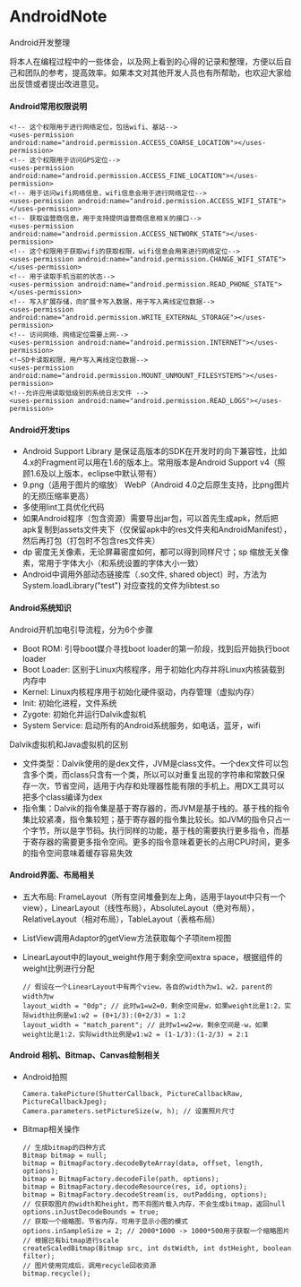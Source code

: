 # AndroidNote
Android开发整理

将本人在编程过程中的一些体会，以及网上看到的心得的记录和整理，方便以后自己和团队的参考，提高效率。如果本文对其他开发人员也有所帮助，也欢迎大家给出反馈或者提出改进意见。

#### Android常用权限说明
    <!-- 这个权限用于进行网络定位，包括wifi、基站-->
    <uses-permission android:name="android.permission.ACCESS_COARSE_LOCATION"></uses-permission>
    <!-- 这个权限用于访问GPS定位-->
    <uses-permission android:name="android.permission.ACCESS_FINE_LOCATION"></uses-permission>
    <!-- 用于访问wifi网络信息，wifi信息会用于进行网络定位-->
    <uses-permission android:name="android.permission.ACCESS_WIFI_STATE"></uses-permission>
    <!-- 获取运营商信息，用于支持提供运营商信息相关的接口-->
    <uses-permission android:name="android.permission.ACCESS_NETWORK_STATE"></uses-permission>
    <!-- 这个权限用于获取wifi的获取权限，wifi信息会用来进行网络定位-->
    <uses-permission android:name="android.permission.CHANGE_WIFI_STATE"></uses-permission>
    <!-- 用于读取手机当前的状态-->
    <uses-permission android:name="android.permission.READ_PHONE_STATE"></uses-permission>
    <!-- 写入扩展存储，向扩展卡写入数据，用于写入离线定位数据-->
    <uses-permission android:name="android.permission.WRITE_EXTERNAL_STORAGE"></uses-permission>
    <!-- 访问网络，网络定位需要上网-->
    <uses-permission android:name="android.permission.INTERNET"></uses-permission>
    <!—SD卡读取权限，用户写入离线定位数据-->
    <uses-permission android:name="android.permission.MOUNT_UNMOUNT_FILESYSTEMS"></uses-permission>
    <!--允许应用读取低级别的系统日志文件 -->
    <uses-permission android:name="android.permission.READ_LOGS"></uses-permission>

#### Android开发tips
*   Android Support Library 是保证高版本的SDK在开发时的向下兼容性，比如4.x的Fragment可以用在1.6的版本上。常用版本是Android Support v4（照顾1.6及以上版本，eclipse中默认带有）
*   9.png（适用于图片的缩放） WebP（Android 4.0之后原生支持，比png图片的无损压缩率更高）
*   多使用lint工具优化代码
*   如果Android程序（包含资源）需要导出jar包，可以首先生成apk，然后把apk复制到assets文件夹下（仅保留apk中的res文件夹和AndroidManifest），然后再打包（打包时不包含res文件夹）
*   dp 密度无关像素，无论屏幕密度如何，都可以得到同样尺寸；sp 缩放无关像素，常用于字体大小（和系统设置的字体大小一致）
*   Android中调用外部动态链接库（.so文件, shared object）时，方法为System.loadLibrary("test") 对应查找的文件为libtest.so

#### Android系统知识
Android开机加电引导流程，分为6个步骤
*   Boot ROM: 引导boot媒介寻找boot loader的第一阶段，找到后开始执行boot loader
*   Boot Loader: 区别于Linux内核程序，用于初始化内存并将Linux内核装载到内存中
*   Kernel: Linux内核程序用于初始化硬件驱动，内存管理（虚拟内存）
*   Init: 初始化进程，文件系统
*   Zygote: 初始化并运行Dalvik虚拟机
*   System Service: 启动所有的Android系统服务，如电话，蓝牙，wifi

Dalvik虚拟机和Java虚拟机的区别
*   文件类型：Dalvik使用的是dex文件，JVM是class文件。一个dex文件可以包含多个类，而class只含有一个类，所以可以对重复出现的字符串和常数只保存一次，节省空间，适用于内存和处理器性能有限的手机上。用DX工具可以把多个class编译为dex
*   指令集：Dalvik的指令集是基于寄存器的，而JVM是基于栈的。基于栈的指令集比较紧凑，指令集较短；基于寄存器的指令集比较长。如JVM的指令只占一个字节，所以是字节码。执行同样的功能，基于栈的需要执行更多指令，而基于寄存器的需要更多指令空间。更多的指令意味着更长的占用CPU时间，更多的指令空间意味着缓存容易失效

#### Android界面、布局相关
*   五大布局: FrameLayout（所有空间堆叠到左上角，适用于layout中只有一个view），LinearLayout（线性布局），AbsoluteLayout（绝对布局），RelativeLayout（相对布局），TableLayout（表格布局）
*   ListView调用Adaptor的getView方法获取每个子项item视图
*   LinearLayout中的layout_weight作用于剩余空间extra space，根据组件的weight比例进行分配
 
        // 假设在一个LinearLayout中有两个view，各自的width为w1、w2，parent的width为w
        layout_width = "0dp"; // 此时w1=w2=0，剩余空间是w，如果weight比是1:2，实际width比例是w1:w2 = (0+1/3):(0+2/3) = 1:2
        layout_width = "match_parent"; // 此时w1=w2=w，剩余空间是-w，如果weight比是1:2，实际width比例是w1:w2 = (1-1/3):(1-2/3) = 2:1

#### Android 相机、Bitmap、Canvas绘制相关
*   Android拍照

        Camera.takePicture(ShutterCallback, PictureCallbackRaw, PictureCallbackJpeg); 
        Camera.parameters.setPictureSize(w, h); // 设置照片尺寸
*   Bitmap相关操作

        // 生成bitmap的四种方式
        Bitmap bitmap = null;
        bitmap = BitmapFactory.decodeByteArray(data, offset, length, options);
        bitmap = BitmapFactory.decodeFile(path, options);
        bitmap = BitmapFactory.decodeResource(res, id, options);
        bitmap = BitmapFactory.decodeStream(is, outPadding, options);
        // 仅获取图片的width和height，而不将图片载入内存，不会生成bitmap，返回null
        options.inJustDecodeBounds = true;
        // 获取一个缩略图，节省内存，可用于显示小图的模式
        options.inSampleSize = 2; // 2000*1000 -> 1000*500用于获取一个缩略图片
        // 根据已有bitmap进行scale
        createScaledBitmap(Bitmap src, int dstWidth, int dstHeight, boolean filter);
        // 图片使用完成后，调用recycle回收资源
        bitmap.recycle();
        
        

